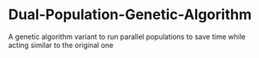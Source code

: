 # Dual-Population-Genetic-Algorithm
A genetic algorithm variant to run parallel populations to save time while acting similar to the original one
